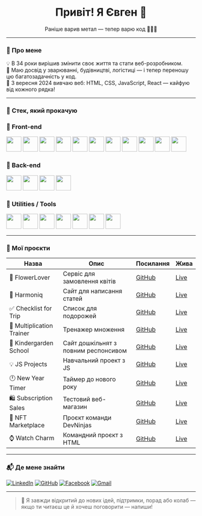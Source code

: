 <h1 align="center">Привіт! Я Євген 👋</h1>
<p align="center">Раніше варив метал — тепер варю код 👨‍💻🔥</p>

---

### 🌟 Про мене

💡 В 34 роки вирішив змінити своє життя та стати веб-розробником.  
🔧 Маю досвід у зварюванні, будівництві, логістиці — і тепер переношу цю багатозадачність у код.  
🚀 З вересня 2024 вивчаю веб: HTML, CSS, JavaScript, React — кайфую від кожного рядка!  

---

### 🔧 Стек, який прокачую

### 🔹 Front-end
[<img src="https://cdn.jsdelivr.net/gh/devicons/devicon/icons/html5/html5-original.svg" width="40" height="40"/>](https://developer.mozilla.org/docs/Web/HTML)
[<img src="https://cdn.jsdelivr.net/gh/devicons/devicon/icons/css3/css3-original.svg" width="40" height="40"/>](https://developer.mozilla.org/docs/Web/CSS) 
[<img src="https://cdn.jsdelivr.net/gh/devicons/devicon/icons/javascript/javascript-original.svg" width="40" height="40"/>](https://developer.mozilla.org/docs/Web/JavaScript) 
[<img src="https://cdn.jsdelivr.net/gh/devicons/devicon/icons/react/react-original.svg" width="40" height="40"/>](https://react.dev/) 
[<img src="https://cdn.jsdelivr.net/gh/devicons/devicon/icons/typescript/typescript-original.svg" width="40" height="40"/>](https://www.typescriptlang.org/docs/) 
[<img src="https://www.svgrepo.com/show/354262/react-router.svg" width="40" height="40"/>](https://reactrouter.com/) 
[<img src="https://raw.githubusercontent.com/reduxjs/redux/master/logo/logo.png" width="40" height="40"/>](https://redux-toolkit.js.org/) 
[<img src="https://user-images.githubusercontent.com/4060187/61057426-4e5a4600-a3c3-11e9-9114-630743e05814.png" width="40" height="40"/>](https://formik.org/docs/overview) 
[<img src="https://www.vectorlogo.zone/logos/i18next/i18next-icon.svg" width="40" height="40"/>](https://www.i18next.com/) 
[<img src="https://tanstack.com/assets/logo-color-100w-br5_Ikqp.png" width="40" height="40"/>](https://tanstack.com/query/latest) 
[<img src="https://user-images.githubusercontent.com/958486/218346783-72be5ae3-b953-4dd7-b239-788a882fdad6.svg" width="40" height="40"/>](https://docs.pmnd.rs/zustand/getting-started/introduction) 

### 🔹 Back-end
[<img src="https://cdn.iconscout.com/icon/free/png-256/free-node-js-1174925.png?f=webp" width="40" height="40"/>](https://nodejs.org/docs) 
[<img src="https://cdn.simpleicons.org/express/000000/FFFFFF" width="40" height="40"/>](https://expressjs.com/) 
[<img src="https://cdn.jsdelivr.net/gh/devicons/devicon/icons/mongodb/mongodb-original.svg" width="40" height="40"/>](https://www.mongodb.com/docs/) 
[<img src="https://avatars.githubusercontent.com/u/7552965?s=400&v=4" width="40" height="40"/>](https://mongoosejs.com/docs/guide.html) 

### 🔹 Utilities / Tools
[<img src="https://cdn.jsdelivr.net/gh/devicons/devicon/icons/vscode/vscode-original.svg" width="40" height="40"/>](https://code.visualstudio.com/) 
[<img src="https://github.gallerycdn.vsassets.io/extensions/github/vscode-github-actions/0.27.2/1749139672616/Microsoft.VisualStudio.Services.Icons.Default" width="40" height="40"/>](https://docs.github.com/en/actions) 
[<img src="https://cdn.jsdelivr.net/gh/devicons/devicon/icons/figma/figma-original.svg" width="40" height="40"/>](https://www.figma.com/) 
[<img src="https://cdn.jsdelivr.net/gh/devicons/devicon/icons/eslint/eslint-original.svg" width="40" height="40"/>](https://eslint.org/docs/latest/) 
[<img src="https://prettier.io/icon.png" width="40" height="40"/>](https://prettier.io/docs/en/index.html) 
[<img src="https://www.vectorlogo.zone/logos/getpostman/getpostman-icon.svg" width="40" height="40"/>](https://www.postman.com/) 
[<img src="https://cdn.jsdelivr.net/gh/devicons/devicon/icons/npm/npm-original-wordmark.svg" width="40" height="40"/>](https://www.npmjs.com/)

---

### 🧩 Мої проєкти

| Назва | Опис | Посилання | Жива |
|------|------|-----------|------|
| 🌷 FlowerLover | Сервіс для замовлення квітів | [GitHub](https://github.com/Jaelouss/flower-delivery-app) | [Live](https://flower-delivery-app-psi.vercel.app/) |
| 📄 Harmoniq | Сайт для написання статей  | [GitHub](https://github.com/Jaelouss/project-harmoniq-front-end) | [Live](https://project-harmoniq-front-end.vercel.app/) |
| ✅ Checklist for Trip | Список для подорожей | [GitHub](https://github.com/Jaelouss/checklist-for-trip) | [Live](https://jaelouss.github.io/checklist-for-trip/) |
| 🔢 Multiplication Trainer | Тренажер множення | [GitHub](https://github.com/Jaelouss/trainer-multiplication-table) | [Live](https://jaelouss.github.io/trainer-multiplication-table/) |
| 🧸 Kindergarden School | Сайт дошкільнят з повним респонсивом | [GitHub](https://github.com/Jaelouss/school-project) | [Live](https://jaelouss.github.io/school-project/) |
| 💡 JS Projects | Навчальний проект з JS| [GitHub](https://github.com/Jaelouss/js-project) | [Live](https://jaelouss.github.io/js-project/) |
| 🕛 New Year Timer | Таймер до нового року | [GitHub](https://github.com/Jaelouss/New-Year-Timer) | [Live](https://jaelouss.github.io/New-Year-Timer/) |
| 🛍️ Subscription Sales | Тестовий веб-магазин | [GitHub](https://github.com/Jaelouss/subscription-sales) | [Live](https://jaelouss.github.io/subscription-sales/) |
| 🧠 NFT Marketplace | Проєкт команди DevNinjas | [GitHub](https://github.com/Jaelouss/NFT-marketplace-DevNinjas) | [Live](https://jaelouss.github.io/NFT-marketplace-DevNinjas/) |
| ⌚ Watch Charm | Командний проєкт з HTML | [GitHub](https://github.com/Jaelouss/team-project-watch-charm) | [Live](https://jaelouss.github.io/team-project-watch-charm/) |

---

### 📬 Де мене знайти

[![LinkedIn](https://img.shields.io/badge/-LinkedIn-blue?style=flat-square&logo=linkedin&logoColor=white)](https://www.linkedin.com/in/eugen-alekseev/)
[![GitHub](https://img.shields.io/badge/-GitHub-181717?style=flat-square&logo=github&logoColor=white)](https://github.com/Jaelouss)
[![Facebook](https://img.shields.io/badge/-Facebook-1877F2?style=flat-square&logo=facebook&logoColor=white)](https://www.facebook.com/profile.php?id=100001152660992)
[![Gmail](https://img.shields.io/badge/-devilsbrother1@gmail.com-D14836?style=flat-square&logo=gmail&logoColor=white)](mailto:devilsbrother1@gmail.com)

---

> 🧠 Я завжди відкритий до нових ідей, підтримки, порад або колаб — якщо ти читаєш це й хочеш поговорити — напиши!
